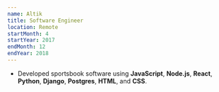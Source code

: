 ```yaml
---
name: Altik
title: Software Engineer
location: Remote
startMonth: 4
startYear: 2017
endMonth: 12
endYear: 2018
---
```


- Developed sportsbook software using **JavaScript**, **Node.js**, **React**, **Python**, **Django**, **Postgres**, **HTML**, and **CSS**.
